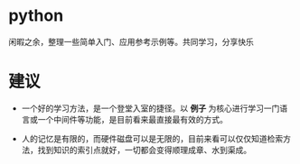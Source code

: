 # python

闲暇之余，整理一些简单入门、应用参考示例等。共同学习，分享快乐

# 建议

- 一个好的学习方法，是一个登堂入室的捷径。以 **例子** 为核心进行学习一门语言或一个中间件等功能，是目前看来最直接最有效的方式。

- 人的记忆是有限的，而硬件磁盘可以是无限的，目前来看可以仅仅知道检索方法，找到知识的索引点就好，一切都会变得顺理成章、水到渠成。
